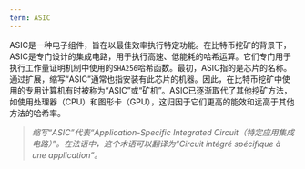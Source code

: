 ```yaml
---
term: ASIC
---
```


ASIC是一种电子组件，旨在以最佳效率执行特定功能。在比特币挖矿的背景下，ASIC是专门设计的集成电路，用于执行高速、低能耗的哈希运算。它们专门用于执行工作量证明机制中使用的`SHA256`哈希函数。最初，ASIC指的是芯片的名称。通过扩展，缩写“ASIC”通常也指安装有此芯片的机器。因此，在比特币挖矿中使用的专用计算机有时被称为“ASIC”或“矿机”。ASIC已逐渐取代了其他挖矿方法，如使用处理器（CPU）和图形卡（GPU），这归因于它们更高的能效和远高于其他方法的哈希率。

>*缩写“ASIC”代表“Application-Specific Integrated Circuit（特定应用集成电路）”。在法语中，这个术语可以翻译为“Circuit intégré spécifique à une application”。*